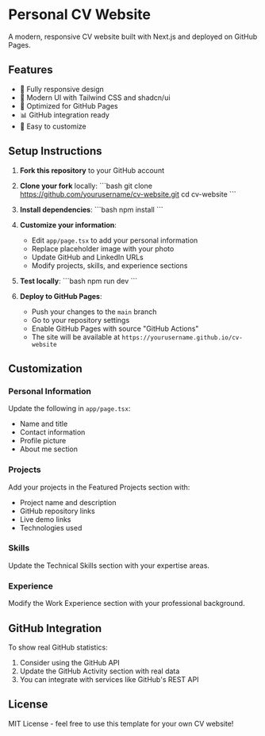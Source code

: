 # Personal CV Website

A modern, responsive CV website built with Next.js and deployed on GitHub Pages.

## Features

- 📱 Fully responsive design
- 🎨 Modern UI with Tailwind CSS and shadcn/ui
- 🚀 Optimized for GitHub Pages
- 📊 GitHub integration ready
- 🔧 Easy to customize

## Setup Instructions

1. **Fork this repository** to your GitHub account

2. **Clone your fork** locally:
   \`\`\`bash
   git clone https://github.com/yourusername/cv-website.git
   cd cv-website
   \`\`\`

3. **Install dependencies**:
   \`\`\`bash
   npm install
   \`\`\`

4. **Customize your information**:
   - Edit `app/page.tsx` to add your personal information
   - Replace placeholder image with your photo
   - Update GitHub and LinkedIn URLs
   - Modify projects, skills, and experience sections

5. **Test locally**:
   \`\`\`bash
   npm run dev
   \`\`\`

6. **Deploy to GitHub Pages**:
   - Push your changes to the `main` branch
   - Go to your repository settings
   - Enable GitHub Pages with source "GitHub Actions"
   - The site will be available at `https://yourusername.github.io/cv-website`

## Customization

### Personal Information
Update the following in `app/page.tsx`:
- Name and title
- Contact information
- Profile picture
- About me section

### Projects
Add your projects in the Featured Projects section with:
- Project name and description
- GitHub repository links
- Live demo links
- Technologies used

### Skills
Update the Technical Skills section with your expertise areas.

### Experience
Modify the Work Experience section with your professional background.

## GitHub Integration

To show real GitHub statistics:
1. Consider using the GitHub API
2. Update the GitHub Activity section with real data
3. You can integrate with services like GitHub's REST API

## License

MIT License - feel free to use this template for your own CV website!
